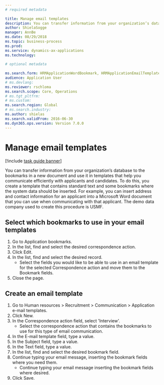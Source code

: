 ```yaml
--- 
# required metadata 
 
title: Manage email templates
description: You can transfer information from your organization’s database to the bookmarks in a new document and use it in templates that help you communicate efficiently with applicants and candidates. 
author: ShielaSogge
manager: AnnBe 
ms.date: 08/29/2018
ms.topic: business-process 
ms.prod:  
ms.service: dynamics-ax-applications 
ms.technology:  
 
# optional metadata 
 
ms.search.form: HRMApplicationWordBookmark, HRMApplicationEmailTemplate   
audience: Application User 
# ms.devlang:  
ms.reviewer: rschloma
ms.search.scope: Core, Operations 
# ms.tgt_pltfrm:  
# ms.custom:  
ms.search.region: Global
# ms.search.industry: 
ms.author: shielas
ms.search.validFrom: 2016-06-30 
ms.dyn365.ops.version: Version 7.0.0 
---
```

# Manage email templates

[!include [task guide banner](../../includes/task-guide-banner.md)]

You can transfer information from your organization’s database to the bookmarks in a new document and use it in templates that help you communicate efficiently with applicants and candidates. To do this, you create a template that contains standard text and some bookmarks where the system data should be inserted. For example, you can insert address and contact information for an applicant into a Microsoft Word document that you can use when communicating with that applicant. The demo data company used to create this procedure is USMF.


## Select which bookmarks to use in your email templates
1. Go to Application bookmarks.
2. In the list, find and select the desired correspondence action.
3. Click Edit.
4. In the list, find and select the desired record.
    * Select the fields you would like to be able to use in an email template for the selected Correspondence action and move them to the Bookmark fields.  
5. Close the page.

## Create an email template
1. Go to Human resources > Recruitment > Communication > Application e-mail templates.
2. Click New.
3. In the Correspondence action field, select 'Interview'.
    * Select the correspondence action that contains the bookmarks to use for this type of email communication.  
4. In the E-mail template field, type a value.
5. In the Subject field, type a value.
6. In the Text field, type a value.
7. In the list, find and select the desired bookmark field.
8. Continue typing your email message, inserting the bookmark fields where you need them.
    * Continue typing your email message inserting the bookmark fields where desired.  
9. Click Save.

